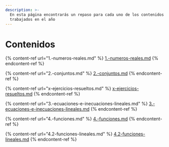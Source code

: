 ```yaml
---
description: >-
  En esta página encontrarás un repaso para cada uno de los contenidos
  trabajados en el año
---
```


# Contenidos

{% content-ref url="1.-numeros-reales.md" %}
[1.-numeros-reales.md](1.-numeros-reales.md)
{% endcontent-ref %}

{% content-ref url="2.-conjuntos.md" %}
[2.-conjuntos.md](2.-conjuntos.md)
{% endcontent-ref %}

{% content-ref url="x-ejercicios-resueltos.md" %}
[x-ejercicios-resueltos.md](x-ejercicios-resueltos.md)
{% endcontent-ref %}

{% content-ref url="3.-ecuaciones-e-inecuaciones-lineales.md" %}
[3.-ecuaciones-e-inecuaciones-lineales.md](3.-ecuaciones-e-inecuaciones-lineales.md)
{% endcontent-ref %}

{% content-ref url="4.-funciones.md" %}
[4.-funciones.md](4.-funciones.md)
{% endcontent-ref %}

{% content-ref url="4.2-funciones-lineales.md" %}
[4.2-funciones-lineales.md](4.2-funciones-lineales.md)
{% endcontent-ref %}



